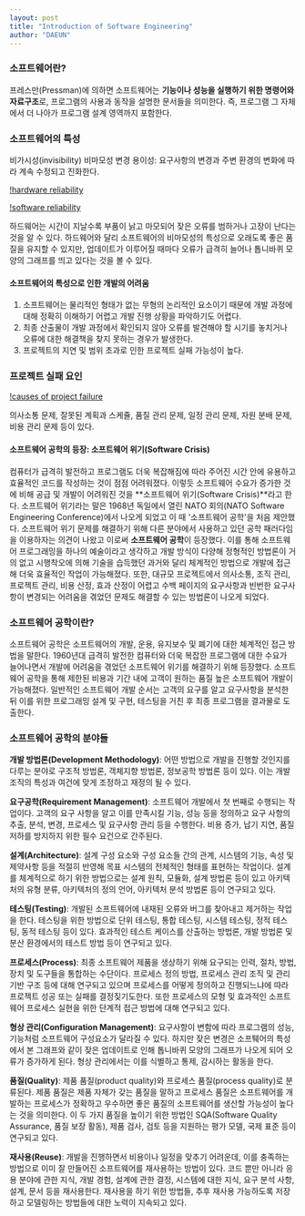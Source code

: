 ```yaml
---
layout: post
title: "Introduction of Software Engineering"
author: "DAEUN"
---
```


### **소프트웨어란?**
프레스만(Pressman)에 의하면 소프트웨어는 **기능이나 성능을 실행하기 위한 명령어와 자료구조**로, 프로그램의 사용과 동작을 설명한 문서들을 의미한다. 즉, 프로그램 그 자체에서 더 나아가 프로그램 설계 영역까지 포함한다.
<br>
### **소프트웨어의 특성**
비가시성(invisibility)
비마모성
변경 용이성: 요구사항의 변경과 주변 환경의 변화에 따라 계속 수정되고 진화한다.

[!hardware reliability](/assets/images/hardware_reliability.jpg)

[!software reliability](/assets/images/software_reliability.jpg)

하드웨어는 시간이 지날수록 부품이 낡고 마모되어 잦은 오류를 범하거나 고장이 난다는 것을 알 수 있다. 하드웨어와 달리 소프트웨어의 비마모성의 특성으로 오래도록 좋은 품질을 유지할 수 있지만, 업데이트가 이루어질 때마다 오류가 급격히 늘어나 톱니바퀴 모양의 그래프를 띄고 있다는 것을 볼 수 있다.

#### **소프트웨어의 특성으로 인한 개발의 어려움**
1. 소프트웨어는 물리적인 형태가 없는 무형의 논리적인 요소이기 때문에 개발 과정에 대해 정확히 이해하기 어렵고 개발 진행 상황을 파악하기도 어렵다.
2. 최종 산출물이 개발 과정에서 확인되지 않아 오류를 발견해야 할 시기를 놓치거나 오류에 대한 해결책을 찾지 못하는 경우가 발생한다.
3. 프로젝트의 지연 및 범위 초과로 인한 프로젝트 실패 가능성이 높다.

### **프로젝트 실패 요인**

[!causes of project failure](/assets/images/major_causes_of_project_failure.png)

의사소통 문제, 잘못된 계획과 스케쥴, 품질 관리 문제, 일정 관리 문제, 자원 분배 문제, 비용 관리 문제 등이 있다.

#### **소프트웨어 공학의 등장: 소프트웨어 위기**(Software Crisis)
컴퓨터가 급격히 발전하고 프로그램도 더욱 복잡해짐에 따라 주어진 시간 안에 유용하고 효율적인 코드를 작성하는 것이 점점 어려워졌다. 이렇듯 소프트웨어 수요가 증가한 것에 비해 공급 및 개발이 어려워진 것을 **소프트웨어 위기(Software Crisis)**라고 한다. 소프트웨어 위기라는 말은 1968년 독일에서 열린 NATO 회의(NATO Software Engineering Conference)에서 나오게 되었고 이 때 '소프트웨어 공학'을 처음 제안했다. 소프트웨어 위기 문제를 해결하기 위해 다른 분야에서 사용하고 있던 공학 패러다임을 이용하자는 의견이 나왔고 이로써 **소프트웨어 공학**이 등장했다. 이를 통해 소프트웨어 프로그래밍을 하나의 예술이라고 생각하고 개발 방식이 다양해 정형적인 방법론이 거의 없고 시행착오에 의해 기술을 습득했던 과거와 달리 체계적인 방법으로 개발에 접근해 더욱 효율적인 작업이 가능해졌다. 또한, 대규모 프로젝트에서 의사소통, 조직 관리, 프로젝트 관리, 비용 산정, 효과 산정이 어렵고 수백 페이지의 요구사항과 빈번한 요구사항이 변경되는 어려움을 겪었던 문제도 해결할 수 있는 방법론이 나오게 되었다.

### **소프트웨어 공학이란?**
소프트웨어 공학은 소프트웨어의 개발, 운용, 유지보수 및 폐기에 대한 체계적인 접근 방법을 말한다. 1960년대 급격히 발전한 컴퓨터와 더욱 복잡한 프로그램에 대한 수요가 늘어나면서 개발에 어려움을 겪었던 소프트웨어 위기를 해결하기 위해 등장했다. 소프트웨어 공학을 통해 제한된 비용과 기간 내에 고객이 원하는 품질 높은 소프트웨어 개발이 가능해졌다. 일반적인 소프트웨어 개발 순서는 고객의 요구를 알고 요구사항을 분석한 뒤 이를 위한 프로그래밍 설계 및 구현, 테스팅을 거친 후 최종 프로그램을 결과물로 도출한다.

### **소프트웨어 공학의 분야들**
**개발 방법론(Development Methodology)**: 어떤 방법으로 개발을 진행할 것인지를 다루는 분야로 구조적 방법론, 객체지향 방법론, 정보공학 방법론 등이 있다. 이는 개발 조직의 특성과 여건에 맞게 조정하고 재정의 될 수 있다.

**요구공학(Requirement Management)**: 소프트웨어 개발에서 첫 번째로 수행되는 작업이다. 고객의 요구 사항을 알고 이를 만족시킬 기능, 성능 등을 정의하고 요구 사항의 추출, 분석, 변경, 프로세스 및 요구사항 관리 등을 수행한다. 비용 증가, 납기 지연, 품질 저하를 방지하지 위한 필수 요건으로 간주된다.

**설계(Architecture)**: 설계 구성 요소와 구성 요소들 간의 관계, 시스템의 기능, 속성 및 제약사항 등을 적절히 반영해 목표 시스템의 전체적인 형태를 표현하는 작업이다. 설계를 체계적으로 하기 위한 방법으로는 설계 원칙, 모듈화, 설계 방법론 등이 있고 아키텍처의 유형 분류, 아키텍처의 정의 언어, 아키텍처 분석 방법론 등이 연구되고 있다.

**테스팅(Testing)**: 개발된 소프트웨어에 내재된 오류와 버그를 찾아내고 제거하는 작업을 한다. 테스팅을 위한 방법으로 단위 테스팅, 통합 테스팅, 시스템 테스팅, 정적 테스팅, 동적 테스팅 등이 있다. 효과적인 테스트 케이스를 산출하는 방법론, 개발 방법론 및 분산 환경에서의 테스트 방법 등이 연구되고 있다.

**프로세스(Process)**: 최종 소프트웨어 제품을 생상하기 위해 요구되는 인력, 절차, 방법, 장치 및 도구들을 통합하는 수단이다. 프로세스 정의 방법, 프로세스 관리 조직 및 관리 기반 구조 등에 대해 연구되고 있으며 프로세스를 어떻게 정의하고 진행되느냐에 따라 프로젝트 성공 또는 실패를 결정짖기도한다. 또한 프로세스의 모형 및 효과적인 소프트웨어 프로세스 실현을 위한 단계적 접근 방법에 대해 연구되고 있다.

**형상 관리(Configuration Management)**: 요구사항이 변함에 따라 프로그램의 성능, 기능처럼 소프트웨어 구성요소가 달라질 수 있다. 하지만 잦은 변경은 소프퉤어의 특성에서 본 그래프와 같이 잦은 업데이트로 인해 톱니바퀴 모양의 그래프가 나오게 되어 오류가 증가하게 된다. 형상 관리에서는 이를 식별하고 통제, 감시하는 활동을 한다.

**품질(Quality)**: 제품 품질(product quality)와 프로세스 품질(process quality)로 분류된다. 제품 품질은 제품 자체가 갖는 품질을 말하고 프로세스 품질은 소프트웨어를 개발하는 프로세스가 정확하고 우수하면 좋은 품질의 소프트웨어를 생산할 가능성이 높다는 것을 의미한다. 이 두 가지 품질을 높이기 위한 방법인 SQA(Software Quality Assurance, 품질 보장 활동), 제품 검사, 검토 등을 지원하는 평가 모델, 국제 표준 등이 연구되고 있다.

**재사용(Reuse)**: 개발을 진행하면서 비용이나 일정을 맞추기 어려운데, 이를 충족하는 방법으로 이미 잘 만들어진 소프트웨어를 재사용하는 방법이 있다. 코드 뿐만 아니라 응용 분야에 관한 지식, 개발 경험, 설계에 관한 결정, 시스템에 대한 지식, 요구 분석 사항, 설계, 문서 등을 재사용한다. 재사용을 하기 위한 방법들, 추후 재사용 가능하도록 저장하고 모델링하는 방법들에 대한 노력이 지속되고 있다.